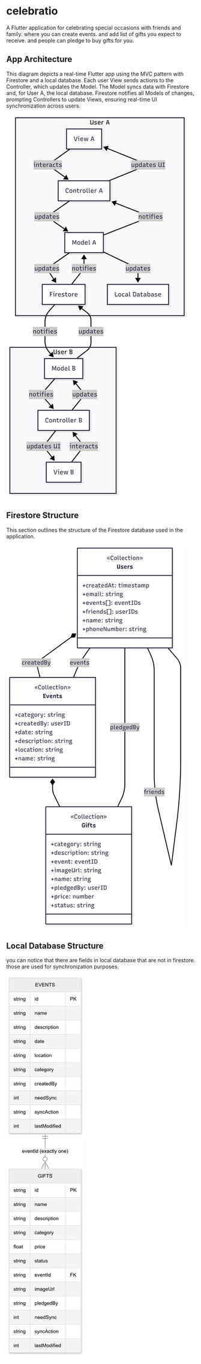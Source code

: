 # celebratio

A Flutter application for celebrating special occasions with friends and family.
where you can create events. and add list of gifts you expect to receive. and people can pledge to buy gifts for you.

## App Architecture

This diagram depicts a real-time Flutter app using the MVC pattern with Firestore and a local 
database. Each user View sends actions to the Controller, which updates the Model. The Model
syncs data with Firestore and, for User A, the local database. Firestore notifies all Models 
of changes, prompting Controllers to update Views, ensuring real-time UI synchronization 
across users.

![Architecture Diagram](docs/images/architecture_diagram.png)

## Firestore Structure
This section outlines the structure of the Firestore database used in the application.

![Firestore Structure](docs/images/firestore_structure.png)


## Local Database Structure

you can notice that there are fields in local database that are not in firestore.
those are used for synchronization purposes.

![Local Database Structure](docs/images/local_database_structure.png)





